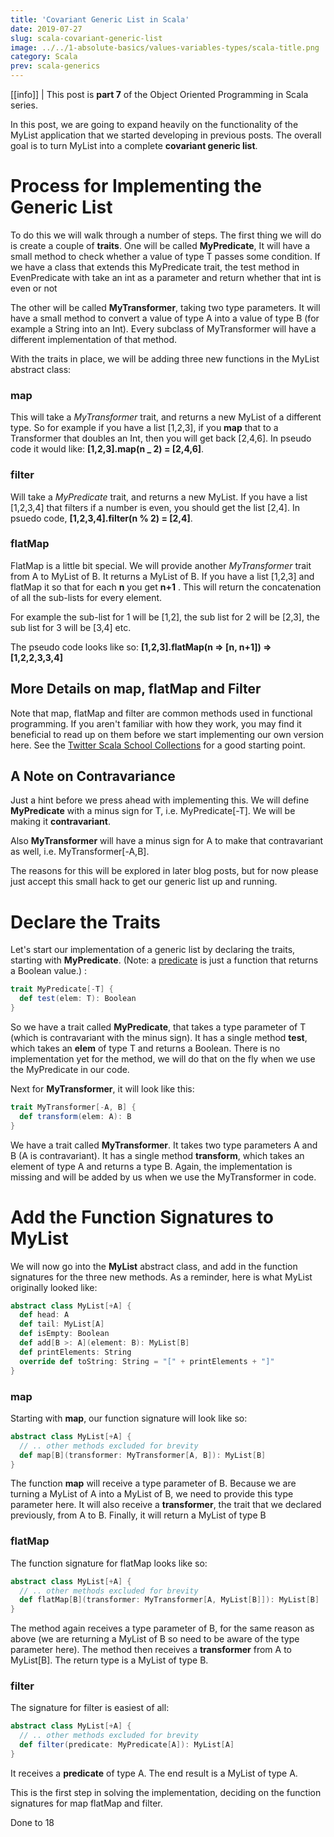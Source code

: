```yaml
---
title: 'Covariant Generic List in Scala'
date: 2019-07-27
slug: scala-covariant-generic-list
image: ../../1-absolute-basics/values-variables-types/scala-title.png
category: Scala
prev: scala-generics
---
```


[[info]]
| This post is **part 7** of the Object Oriented Programming in Scala series.

In this post, we are going to expand heavily on the functionality of the MyList application that we started developing in previous posts. The overall goal is to turn MyList into a complete **covariant generic list**.

# Process for Implementing the Generic List

To do this we will walk through a number of steps. The first thing we will do is create a couple of **traits**. One will be called **MyPredicate**, It will have a small method to check whether a value of type T passes some condition. If we have a class that extends this MyPredicate trait, the test method in EvenPredicate with take an int as a parameter and return whether that int is even or not

The other will be called **MyTransformer**, taking two type parameters. It will have a small method to convert a value of type A into a value of type B (for example a String into an Int). Every subclass of MyTransformer will have a different implementation of that method.

With the traits in place, we will be adding three new functions in the MyList abstract class:

### map

This will take a _MyTransformer_ trait, and returns a new MyList of a different type. So for example if you have a list \[1,2,3], if you **map** that to a Transformer that doubles an Int, then you will get back \[2,4,6]. In pseudo code it would like: **\[1,2,3].map(n \_ 2) = \[2,4,6]**.

### filter

Will take a _MyPredicate_ trait, and returns a new MyList. If you have a list \[1,2,3,4] that filters if a number is even, you should get the list \[2,4]. In psuedo code, **\[1,2,3,4].filter(n % 2) = \[2,4]**.

### flatMap

FlatMap is a little bit special. We will provide another _MyTransformer_ trait from A to MyList of B. It returns a MyList of B. If you have a list \[1,2,3] and flatMap it so that for each **n** you get **n+1** . This will return the concatenation of all the sub-lists for every element.

For example the sub-list for 1 will be \[1,2], the sub list for 2 will be \[2,3], the sub list for 3 will be \[3,4] etc.

The pseudo code looks like so: **\[1,2,3].flatMap(n => [n, n+1]) => \[1,2,2,3,3,4]**

## More Details on map, flatMap and Filter

Note that map, flatMap and filter are common methods used in functional programming. If you aren't familiar with how they work, you may find it beneficial to read up on them before we start implementing our own version here. See the [Twitter Scala School Collections](https://twitter.github.io/scala_school/collections.html#map) for a good starting point.

## A Note on Contravariance

Just a hint before we press ahead with implementing this. We will define **MyPredicate** with a minus sign for T, i.e. MyPredicate\[-T]. We will be making it **contravariant**.

Also **MyTransformer** will have a minus sign for A to make that contravariant as well, i.e. MyTransformer\[-A,B].

The reasons for this will be explored in later blog posts, but for now please just accept this small hack to get our generic list up and running.

# Declare the Traits

Let's start our implementation of a generic list by declaring the traits, starting with **MyPredicate**. (Note: a [predicate](https://stackoverflow.com/questions/40009857/scala-predicates) is just a function that returns a Boolean value.) :

```scala
trait MyPredicate[-T] {
  def test(elem: T): Boolean
}
```

So we have a trait called **MyPredicate**, that takes a type parameter of T (which is contravariant with the minus sign). It has a single method **test**, which takes an **elem** of type T and returns a Boolean. There is no implementation yet for the method, we will do that on the fly when we use the MyPredicate in our code.

Next for **MyTransformer**, it will look like this:

```scala
trait MyTransformer[-A, B] {
  def transform(elem: A): B
}
```

We have a trait called **MyTransformer**. It takes two type parameters A and B (A is contravariant). It has a single method **transform**, which takes an element of type A and returns a type B. Again, the implementation is missing and will be added by us when we use the MyTransformer in code.

# Add the Function Signatures to MyList

We will now go into the **MyList** abstract class, and add in the function signatures for the three new methods. As a reminder, here is what MyList originally looked like:

```scala
abstract class MyList[+A] {
  def head: A
  def tail: MyList[A]
  def isEmpty: Boolean
  def add[B >: A](element: B): MyList[B]
  def printElements: String
  override def toString: String = "[" + printElements + "]"
}
```

### map

Starting with **map**, our function signature will look like so:

```scala
abstract class MyList[+A] {
  // .. other methods excluded for brevity
  def map[B](transformer: MyTransformer[A, B]): MyList[B]
}
```

The function **map** will receive a type parameter of B. Because we are turning a MyList of A into a MyList of B, we need to provide this type parameter here. It will also receive a **transformer**, the trait that we declared previously, from A to B. Finally, it will return a MyList of type B

### flatMap

The function signature for flatMap looks like so:

```scala
abstract class MyList[+A] {
  // .. other methods excluded for brevity
  def flatMap[B](transformer: MyTransformer[A, MyList[B]]): MyList[B]
}
```

The method again receives a type parameter of B, for the same reason as above (we are returning a MyList of B so need to be aware of the type parameter here). The method then receives a **transformer** from A to MyList\[B]. The return type is a MyList of type B.

### filter

The signature for filter is easiest of all:

```scala
abstract class MyList[+A] {
  // .. other methods excluded for brevity
  def filter(predicate: MyPredicate[A]): MyList[A]
}
```

It receives a **predicate** of type A. The end result is a MyList of type A.

This is the first step in solving the implementation, deciding on the function signatures for map flatMap and filter.

Done to 18
